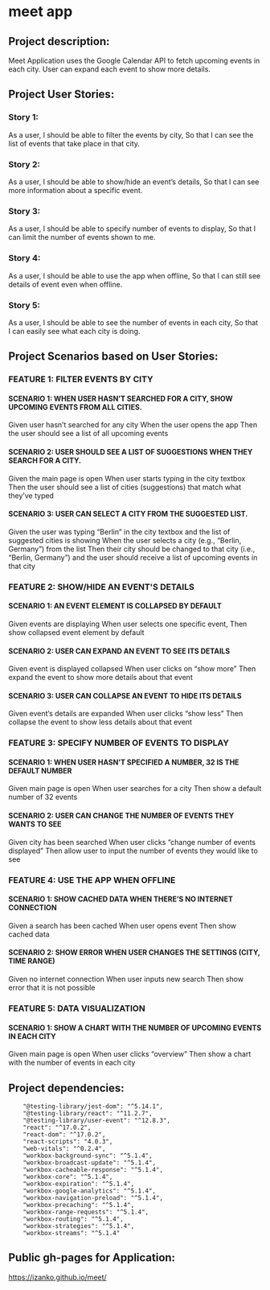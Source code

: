 
# meet app

## Project description:

Meet Application uses the Google Calendar API to fetch upcoming events in each city.
User can expand each event to show more details.

## Project User Stories:

### Story 1:
As a user,
I should be able to filter the events by city,
So that I can see the list of events that take place in that city.

### Story 2:
As a user,
I should be able to show/hide an event’s details,
So that I can see more information about a specific event.

### Story 3:
As a user,
I should be able to specify number of events to display,
So that I can limit the number of events shown to me.

### Story 4:
As a user,
I should be able to use the app when offline,
So that I can still see details of event even when offline.

### Story 5:
As a user,
I should be able to see the number of events in each city,
So that I can easily see what each city is doing.

## Project Scenarios based on User Stories:

### FEATURE 1: FILTER EVENTS BY CITY
#### SCENARIO 1: WHEN USER HASN’T SEARCHED FOR A CITY, SHOW UPCOMING EVENTS FROM ALL CITIES.
Given user hasn’t searched for any city
When the user opens the app
Then the user should see a list of all upcoming events
#### SCENARIO 2: USER SHOULD SEE A LIST OF SUGGESTIONS WHEN THEY SEARCH FOR A CITY.
Given the main page is open
When user starts typing in the city textbox
Then the user should see a list of cities (suggestions) that match what they’ve typed
#### SCENARIO 3: USER CAN SELECT A CITY FROM THE SUGGESTED LIST.
Given the user was typing “Berlin” in the city textbox and the list of suggested cities is showing
When the user selects a city (e.g., “Berlin, Germany”) from the list
Then their city should be changed to that city (i.e., “Berlin, Germany”) and the user should receive a list of upcoming events in that city

### FEATURE 2: SHOW/HIDE AN EVENT'S DETAILS
#### SCENARIO 1: AN EVENT ELEMENT IS COLLAPSED BY DEFAULT
Given events are displaying
When user selects one specific event,
Then show collapsed event element by default
#### SCENARIO 2: USER CAN EXPAND AN EVENT TO SEE ITS DETAILS
Given event is displayed collapsed
When user clicks on “show more”
Then expand the event to show more details about that event
#### SCENARIO 3: USER CAN COLLAPSE AN EVENT TO HIDE ITS DETAILS
Given event’s details are expanded
When user clicks “show less”
Then collapse the event to show less details about that event

### FEATURE 3: SPECIFY NUMBER OF EVENTS TO DISPLAY
#### SCENARIO 1: WHEN USER HASN’T SPECIFIED A NUMBER, 32 IS THE DEFAULT NUMBER
Given main page is open
When user searches for a city
Then show a default number of 32 events
#### SCENARIO 2: USER CAN CHANGE THE NUMBER OF EVENTS THEY WANTS TO SEE
Given city has been searched
When user clicks “change number of events displayed”
Then allow user to input the number of events they would like to see

### FEATURE 4: USE THE APP WHEN OFFLINE
#### SCENARIO 1: SHOW CACHED DATA WHEN THERE’S NO INTERNET CONNECTION
Given a search has been cached
When user opens event
Then show cached data
#### SCENARIO 2: SHOW ERROR WHEN USER CHANGES THE SETTINGS (CITY, TIME RANGE)
Given no internet connection
When user inputs new search
Then show error that it is not possible

### FEATURE 5: DATA VISUALIZATION
#### SCENARIO 1: SHOW A CHART WITH THE NUMBER OF UPCOMING EVENTS IN EACH CITY
Given main page is open
When user clicks “overview”
Then show a chart with the number of events in each city

## Project dependencies:

```
    "@testing-library/jest-dom": "^5.14.1",
    "@testing-library/react": "^11.2.7",
    "@testing-library/user-event": "^12.8.3",
    "react": "^17.0.2",
    "react-dom": "^17.0.2",
    "react-scripts": "4.0.3",
    "web-vitals": "^0.2.4",
    "workbox-background-sync": "^5.1.4",
    "workbox-broadcast-update": "^5.1.4",
    "workbox-cacheable-response": "^5.1.4",
    "workbox-core": "^5.1.4",
    "workbox-expiration": "^5.1.4",
    "workbox-google-analytics": "^5.1.4",
    "workbox-navigation-preload": "^5.1.4",
    "workbox-precaching": "^5.1.4",
    "workbox-range-requests": "^5.1.4",
    "workbox-routing": "^5.1.4",
    "workbox-strategies": "^5.1.4",
    "workbox-streams": "^5.1.4"
```

## Public gh-pages for Application:

https://izanko.github.io/meet/
